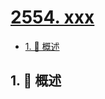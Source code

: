 # [2554. xxx](https://github.com/Tdahuyou/TNotes.leetcode/tree/main/notes/2554.%20xxx)

<!-- region:toc -->

- [1. 📝 概述](#1--概述)

<!-- endregion:toc -->

## 1. 📝 概述

